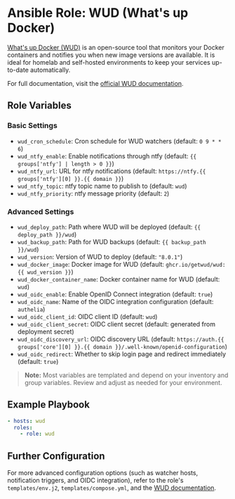# Ansible Role: WUD (What's up Docker)

[What's up Docker (WUD)](https://github.com/containrrr/wud) is an open-source tool that monitors your Docker containers and notifies you when new image versions are available. It is ideal for homelab and self-hosted environments to keep your services up-to-date automatically.

For full documentation, visit the [official WUD documentation](https://containrrr.dev/wud/).

## Role Variables

### Basic Settings

- `wud_cron_schedule`: Cron schedule for WUD watchers (default: `0 9 * * 6`)
- `wud_ntfy_enable`: Enable notifications through ntfy (default: `{{ groups['ntfy'] | length > 0 }}`)
- `wud_ntfy_url`: URL for ntfy notifications (default: `https://ntfy.{{ groups['ntfy'][0] }}.{{ domain }}`)
- `wud_ntfy_topic`: ntfy topic name to publish to (default: `wud`)
- `wud_ntfy_priority`: ntfy message priority (default: `2`)

### Advanced Settings

- `wud_deploy_path`: Path where WUD will be deployed (default: `{{ deploy_path }}/wud`)
- `wud_backup_path`: Path for WUD backups (default: `{{ backup_path }}/wud`)
- `wud_version`: Version of WUD to deploy (default: `"8.0.1"`)
- `wud_docker_image`: Docker image for WUD (default: `ghcr.io/getwud/wud:{{ wud_version }}`)
- `wud_docker_container_name`: Docker container name for WUD (default: `wud`)
- `wud_oidc_enable`: Enable OpenID Connect integration (default: `true`)
- `wud_oidc_name`: Name of the OIDC integration configuration (default: `authelia`)
- `wud_oidc_client_id`: OIDC client ID (default: `wud`)
- `wud_oidc_client_secret`: OIDC client secret (default: generated from deployment secret)
- `wud_oidc_discovery_url`: OIDC discovery URL (default: `https://auth.{{ groups['core'][0] }}.{{ domain }}/.well-known/openid-configuration`)
- `wud_oidc_redirect`: Whether to skip login page and redirect immediately (default: `true`)

> **Note:** Most variables are templated and depend on your inventory and group variables. Review and adjust as needed for your environment.

## Example Playbook

```yaml
- hosts: wud
  roles:
    - role: wud
```

## Further Configuration

For more advanced configuration options (such as watcher hosts, notification triggers, and OIDC integration), refer to the role's `templates/env.j2`, `templates/compose.yml`, and the [WUD documentation](https://containrrr.dev/wud/).